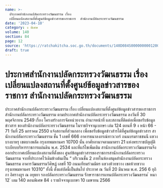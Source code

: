 ```yaml
---
name: >-
  ประกาศสำนักงานปลัดกระทรวงวัฒนธรรม เรื่อง
  เปลี่ยนแปลงสถานที่ตั้งศูนย์ข้อมูลข่าวสารของราชการ  สำนักงานปลัดกระทรวงวัฒนธรรม
date: '2023-04-10'
category: ง พิเศษ
volume: 140
section: 84
page: 12
source: 'https://ratchakitcha.soc.go.th/documents/140D084S0000000001200.pdf'
draft: true
---
```


# ประกาศสำนักงานปลัดกระทรวงวัฒนธรรม เรื่อง เปลี่ยนแปลงสถานที่ตั้งศูนย์ข้อมูลข่าวสารของราชการ  สำนักงานปลัดกระทรวงวัฒนธรรม

ประกาศสำนักงานปลัดกระทรวงวัฒนธรรม เรื่อง เปลี่ยนแปลงสถานที่ตั้งศูนย์ข้อมูลข่าวสารของราชการ สำนักงานปลัดกระทรวงวัฒนธรรม ตามประกาศสำนักงานปลัดกระทรวงวัฒนธรรม ลงวันที่ 30 พฤศจิกายน 2549 เรื่อง โครงสร้างการจัดหน่วยงาน อำนาจหน้าที่ และสถานที่ติดต่อเพื่อขอรับข้อมูลข่าวสาร ของสำนักงานปลัดกระทรวงวัฒนธรรม ในราชกิจจานุเบกษา เล่ม 124 ตอนที่ 9 ง หน้า 66 - 71 วันที่ 25 มกราคม 2550 แจ้งสถานที่ส่วนกลาง เพื่อขอรับข้อมูลข่าวสำรได้ที่ศูนย์ข้อมูลข่าวสาร สานักงานปลัดกระทรวงวัฒนธรรม ชั้น 1 เลขที่ 666 อาคารธนาลงกรณ์ทาวเวอร์ ถนนบรมราชชนนี แขวงบางบาหรุ เขตบางพลัด กรุงเทพมหานคร 10700 นั้น อาศัยอานาจตามมาตรา 21 แห่งพระราชบัญญัติระเบียบบริหารราชการแผ่นดิน พ.ศ. 2534 และที่แก้ไขเพิ่มเติม สานักงานปลัดกระทรวงวัฒนธรรมจึงออกประกาศเปลี่ยนแปลงสถานที่ตั้งของ ศูนย์ข้อมูลข่าวสารของราชการสานักงานปลัดกระทรวงวัฒนธรรม จากที่ประกาศไว้เดิมข้างต้นเป็น “ บริเวณชั้น 2 ภายในห้องสมุดสำนักงานปลัดกระทรวงวัฒนธรรม อาคารวัฒนธรรมวิศิษฏ์ เลขที่ 10 ถนนเทียมร่วมมิตร แขวงห้วยขวาง เขตห้วยขวาง กรุงเทพมหานคร 10310” ทั้งนี้ ตั้งแต่บัดนี้เป็นต้นไป ประกาศ ณ วันที่ 20 มีนาคม พ.ศ. 256 6 ยุถิกา อิศรางกูร ณ อยุธยา รองปลัดกระทรวงวัฒนธรรม รักษาราชการแทนปลัดกระทรวงวัฒนธรรม ้ หนา 12 ่ เลม 140 ตอนพิเศษ 84 ง ราชกิจจานุเบกษา 10 เมษายน 2566
